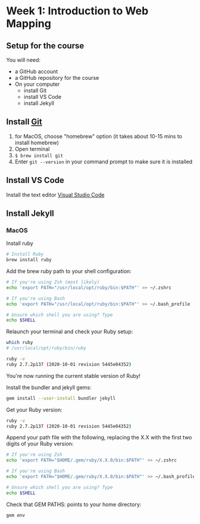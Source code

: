 # Week 1: Introduction to Web Mapping

## Setup for the course

You will need:

- a GitHub account
- a GitHub repository for the course
- On your computer
  - install Git
  - install VS Code
  - install Jekyll

## Install [Git](https://git-scm.com/)
   1. for MacOS, choose "homebrew" option (it takes about 10-15 mins to install homebrew)
   2. Open terminal
   3. `$ brew install git`
   4. Enter `git --version` in your command prompt to make sure it is installed

## Install VS Code

Install the text editor [Visual Studio Code](https://code.visualstudio.com/download)

## Install Jekyll

### MacOS
Install ruby
```bash
# Install Ruby
brew install ruby
```

Add the brew ruby path to your shell configuration:
```bash
# If you're using Zsh (most likely)
echo 'export PATH="/usr/local/opt/ruby/bin:$PATH"' >> ~/.zshrc

# If you're using Bash
echo 'export PATH="/usr/local/opt/ruby/bin:$PATH"' >> ~/.bash_profile

# Unsure which shell you are using? Type
echo $SHELL
```

Relaunch your terminal and check your Ruby setup:

```bash
which ruby
# /usr/local/opt/ruby/bin/ruby

ruby -v
ruby 2.7.2p137 (2020-10-01 revision 5445e04352)
```

You're now running the current stable version of Ruby!

Install the bundler and jekyll gems:

```bash
gem install --user-install bundler jekyll
```

Get your Ruby version:

```bash
ruby -v
ruby 2.7.2p137 (2020-10-01 revision 5445e04352)
```

Append your path file with the following, replacing the X.X with the first two digits of your Ruby version:

```bash
# If you're using Zsh
echo 'export PATH="$HOME/.gem/ruby/X.X.0/bin:$PATH"' >> ~/.zshrc

# If you're using Bash
echo 'export PATH="$HOME/.gem/ruby/X.X.0/bin:$PATH"' >> ~/.bash_profile

# Unsure which shell you are using? Type
echo $SHELL
```

Check that GEM PATHS: points to your home directory:

```bash
gem env
```
